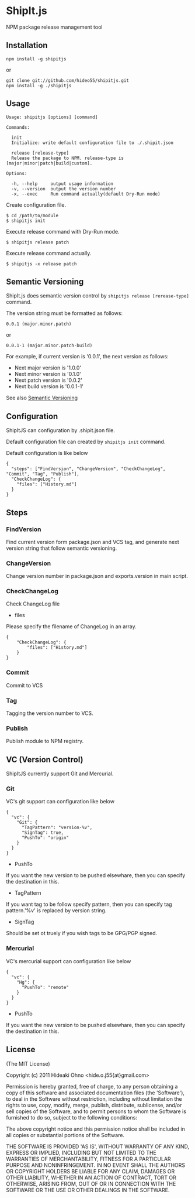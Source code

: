 # ShipIt.js

  NPM package release management tool

## Installation

    npm install -g shipitjs

or

    git clone git://github.com/hideo55/shipitjs.git
    npm install -g ./shipitjs

## Usage

    Usage: shipitjs [options] [command]
    
    Commands:
    
      init 
      Initialize: write default configuration file to ./.shipit.json
      
      release [release-type]
      Release the package to NPM. release-type is [major|minor|patch|build|custom].
    
    Options:
    
      -h, --help     output usage information
      -v, --version  output the version number
      -x, --exec     Run command actually(default Dry-Run mode)

Create configuration file.

    $ cd /path/to/module
    $ shipitjs init

Execute release command with Dry-Run mode.

    $ shipitjs release patch
    
Execute release command actually.

    $ shipitjs -x release patch

## Semantic Versioning

ShipIt.js does semantic version control by `shipitjs release [rerease-type]` command.

The version string must be formatted as follows:

    0.0.1 (major.minor.patch)

or

    0.0.1-1 (major.minor.patch-build)

For example, if current version is '0.0.1', the next version as follows:

* Next major version is '1.0.0'
* Next minor version is '0.1.0'
* Next patch version is '0.0.2'
* Next build version is '0.0.1-1'

See also [Semantic Versioning](http://semver.org/)

## Configuration

ShipItJS can configuration by .shipit.json file.

Default configuration file can created by `shipitjs init` command.

Default configuration is like below

    {
      "steps": ["FindVersion", "ChangeVersion", "CheckChangeLog", "Commit", "Tag", "Publish"],
      "CheckChangeLog": {
        "files": ["History.md"]
      }
    }

## Steps

### FindVersion

Find current version form package.json and VCS tag, and generate next version string that follow semantic versioning.

### ChangeVersion

Change version number in package.json and exports.version in main script.


### CheckChangeLog

Check ChangeLog file 

* files

Please specify the filename of ChangeLog in an array.

    {
    	"CheckChangeLog": {
    		"files": ["History.md"]
    	}
    }

### Commit

Commit to VCS

### Tag

Tagging the version number to VCS.

### Publish

Publish module to NPM registry.

## VC (Version Control)

ShipItJS currently support Git and Mercurial.

### Git

VC's git support can configuration like below

    {
      "vc": {
        "Git": {
          "TagPattern": "version-%v",
          "SignTag": true,
          "PushTo": "origin"
        }
      }
    }

* PushTo

If you want the new version to be pushed elsewhare, then you can specify the destination in this. 

* TagPattern

If you want tag to be follow specify pattern, then you can specify tag pattern.'%v' is replaced by version string.

* SignTag

Should be set ot truely if you wish tags to be GPG/PGP signed.

### Mercurial

VC's mercurial support can configuration like below

    {
      "vc": {
        "Hg": {
          "PushTo": "remote"
        }
      }
    }

* PushTo

If you want the new version to be pushed elsewhare, then you can specify the destination in this. 

## License 

(The MIT License)

Copyright (c) 2011 Hideaki Ohno &lt;hide.o.j55{at}gmail.com&gt;

Permission is hereby granted, free of charge, to any person obtaining
a copy of this software and associated documentation files (the
'Software'), to deal in the Software without restriction, including
without limitation the rights to use, copy, modify, merge, publish,
distribute, sublicense, and/or sell copies of the Software, and to
permit persons to whom the Software is furnished to do so, subject to
the following conditions:

The above copyright notice and this permission notice shall be
included in all copies or substantial portions of the Software.

THE SOFTWARE IS PROVIDED 'AS IS', WITHOUT WARRANTY OF ANY KIND,
EXPRESS OR IMPLIED, INCLUDING BUT NOT LIMITED TO THE WARRANTIES OF
MERCHANTABILITY, FITNESS FOR A PARTICULAR PURPOSE AND NONINFRINGEMENT.
IN NO EVENT SHALL THE AUTHORS OR COPYRIGHT HOLDERS BE LIABLE FOR ANY
CLAIM, DAMAGES OR OTHER LIABILITY, WHETHER IN AN ACTION OF CONTRACT,
TORT OR OTHERWISE, ARISING FROM, OUT OF OR IN CONNECTION WITH THE
SOFTWARE OR THE USE OR OTHER DEALINGS IN THE SOFTWARE.
